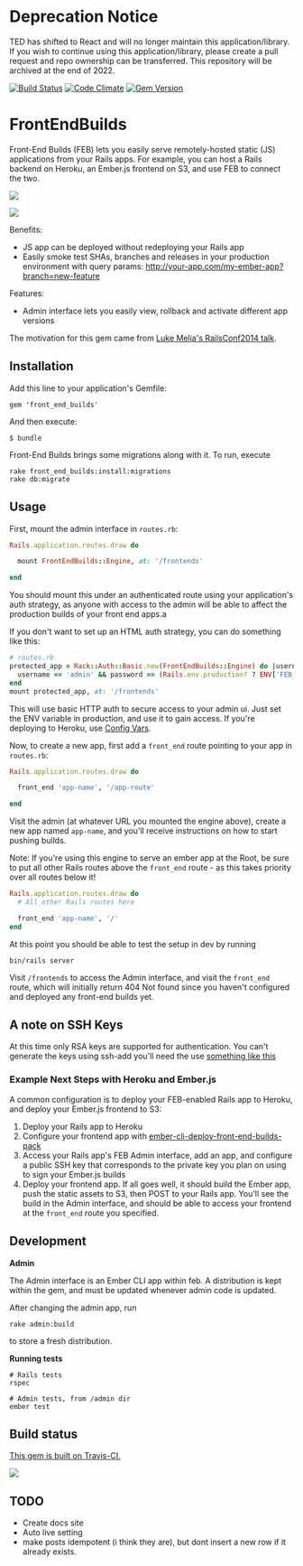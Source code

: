 # Deprecation Notice

TED has shifted to React and will no longer maintain this application/library. If you wish to continue using this application/library, please create a pull request and repo ownership can be transferred. This repository will be archived at the end of 2022.

[![Build Status](https://travis-ci.org/tedconf/front_end_builds.svg)](https://travis-ci.org/tedconf/front_end_builds) [![Code
Climate](https://codeclimate.com/github/tedconf/front_end_builds/badges/gpa.svg)](https://codeclimate.com/github/tedconf/front_end_builds) [![Gem Version](https://badge.fury.io/rb/front_end_builds.svg)](http://badge.fury.io/rb/front_end_builds)

# FrontEndBuilds

Front-End Builds (FEB) lets you easily serve remotely-hosted static (JS) applications from your Rails apps. For example, you can host a Rails backend on Heroku, an Ember.js frontend on S3, and use FEB to connect the two.

![](https://camo.githubusercontent.com/175c23176da269c03c5d3f51a8feef3bdb50fc8a/687474703a2f2f63762d73637265656e73686f74732e73332e616d617a6f6e6177732e636f6d2f41646d696e5f323031352d30332d31305f30302d35312d32352e706e67)

![](https://camo.githubusercontent.com/979b56c0651251f4cf428ff354990ee167aeaf63/687474703a2f2f63762d73637265656e73686f74732e73332e616d617a6f6e6177732e636f6d2f41646d696e5f323031352d30332d31305f30302d35302d35382e706e67)

Benefits:
  - JS app can be deployed without redeploying your Rails app
  - Easily smoke test SHAs, branches and releases in your production environment with query params:
    http://your-app.com/my-ember-app?branch=new-feature

Features:
  - Admin interface lets you easily view, rollback and activate different app versions

The motivation for this gem came from [Luke Melia's RailsConf2014 talk](http://www.confreaks.com/videos/3324-railsconf-lightning-fast-deployment-of-your-rails-backed-javascript-app).


## Installation

Add this line to your application's Gemfile:

```
gem 'front_end_builds'
```

And then execute:

```
$ bundle
```

Front-End Builds brings some migrations along with it. To run, execute

```
rake front_end_builds:install:migrations
rake db:migrate
```

## Usage

First, mount the admin interface in `routes.rb`:

```rb
Rails.application.routes.draw do

  mount FrontEndBuilds::Engine, at: '/frontends'

end
```

You should mount this under an authenticated route using your application's
auth strategy, as anyone with access to the admin will be able to affect the
production builds of your front end apps.a

If you don't want to set up an HTML auth strategy, you can do something like this:

```rb
# routes.rb
protected_app = Rack::Auth::Basic.new(FrontEndBuilds::Engine) do |username, password|
  username == 'admin' && password == (Rails.env.production? ? ENV['FEB_ADMIN_PASSWORD'] : '')
end
mount protected_app, at: '/frontends'
```

This will use basic HTTP auth to secure access to your admin ui. Just set the ENV variable in production, and use it to gain access. If you're deploying to Heroku, use [Config Vars](https://devcenter.heroku.com/articles/config-vars).

Now, to create a new app, first add a `front_end` route pointing to your app in `routes.rb`:

```rb
Rails.application.routes.draw do

  front_end 'app-name', '/app-route'

end
```

Visit the admin (at whatever URL you mounted the engine above), create a
new app named `app-name`, and you'll receive  instructions on how to
start pushing builds.

Note:
If you're using this engine to serve an ember app at the Root, be sure to put all other Rails routes above the `front_end` route - as this takes priority over all routes below it!

```rb
Rails.application.routes.draw do
  # All other Rails routes here

  front_end 'app-name', '/'
end
```

At this point you should be able to test the setup in dev by running

```
bin/rails server
```

Visit `/frontends` to access the Admin interface, and visit the `front_end` route, which will initially return 404 Not found since you haven't configured and deployed any front-end builds yet.

## A note on SSH Keys
At this time only RSA keys are supported for authentication. You can't generate the keys using ssh-add you'll need the use [something like this](https://www.scottbrady91.com/openssl/creating-rsa-keys-using-openssl)

### Example Next Steps with Heroku and Ember.js

A common configuration is to deploy your FEB-enabled Rails app to Heroku, and deploy your Ember.js frontend to S3:

1. Deploy your Rails app to Heroku
2. Configure your frontend app with [ember-cli-deploy-front-end-builds-pack](https://github.com/tedconf/ember-cli-deploy-front-end-builds-pack)
3. Access your Rails app's FEB Admin interface, add an app, and configure a public SSH key that corresponds to the private key you plan on using to sign your Ember.js builds
4. Deploy your frontend app. If all goes well, it should build the Ember app, push the static assets to S3, then POST to your Rails app. You'll see the build in the Admin interface, and should be able to access your frontend at the `front_end` route you specified.


## Development

**Admin**

The Admin interface is an Ember CLI app within feb. A distribution is kept
within the gem, and must be updated whenever admin code is updated.

After changing the admin app, run

```
rake admin:build
```

to store a fresh distribution.

**Running tests**

```
# Rails tests
rspec

# Admin tests, from /admin dir
ember test
```

## Build status
[This gem is built on Travis-CI.](https://travis-ci.org/tedconf/front_end_builds)

![](https://travis-ci.org/tedconf/front_end_builds.svg?branch=master)

## TODO

* Create docs site
* Auto live setting
* make posts idempotent (i think they are), but dont insert a new row if
  it already exists.
